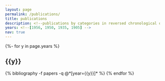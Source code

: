 ```yaml
---
layout: page
permalink: /publications/
title: publications
description: <!--publications by categories in reversed chronological order. generated by jekyll-scholar.-->
years: <!--[1956, 1950, 1935, 1905] --> 
nav: true
---
```

<!-- _pages/publications.md -->
<div class="publications">

{%- for y in page.years %}
  <h2 class="year">{{y}}</h2>
  {% bibliography -f papers -q @*[year={{y}}]* %}
{% endfor %}

</div>
